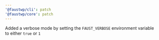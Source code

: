 ```yaml
---
'@faustwp/cli': patch
'@faustwp/core': patch
---
```


Added a verbose mode by setting the `FAUST_VERBOSE` environment variable to either `true` or `1`
